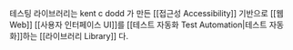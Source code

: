테스팅 라이브러리는 kent c dodd 가 만든 [[접근성 Accessibility]] 기반으로 [[웹 Web]] [[사용자 인터페이스 UI]]를 [[테스트 자동화 Test Automation|테스트 자동화]]하는 [[라이브러리 Library]] 다.